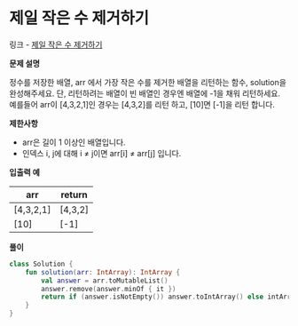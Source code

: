 # 제일 작은 수 제거하기

링크 - [제일 작은 수 제거하기](https://school.programmers.co.kr/learn/courses/30/lessons/12935)

**문제 설명**

정수를 저장한 배열, arr 에서 가장 작은 수를 제거한 배열을 리턴하는 함수, solution을 완성해주세요. 단, 리턴하려는 배열이 빈 배열인 경우엔 배열에 -1을 채워 리턴하세요. 예를들어 arr이 [4,3,2,1]인 경우는 [4,3,2]를 리턴 하고, [10]면 [-1]을 리턴 합니다.

****제한사항****

- arr은 길이 1 이상인 배열입니다.
- 인덱스 i, j에 대해 i ≠ j이면 arr[i] ≠ arr[j] 입니다.

****입출력 예****

| arr | return |
| --- | --- |
| [4,3,2,1] | [4,3,2] |
| [10] | [-1] |

**풀이**

```kotlin
class Solution {
    fun solution(arr: IntArray): IntArray {
        val answer = arr.toMutableList()
        answer.remove(answer.minOf { it })
        return if (answer.isNotEmpty()) answer.toIntArray() else intArrayOf(-1)
    }
}
```